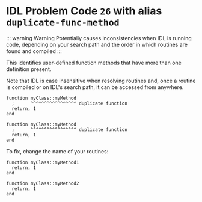 # IDL Problem Code `26` with alias `duplicate-func-method`

::: warning Warning
Potentially causes inconsistencies when IDL is running code, depending on your search path and the order in which routines are found and compiled
:::

This identifies user-defined function methods that have more than one definition present.

Note that IDL is case insensitive when resolving routines and, once a routine is compiled or on IDL's search path, it can be accessed from anywhere.

```idl{1,2,6,7}
function myClass::myMethod
  ;      ^^^^^^^^^^^^^^^^^ duplicate function
  return, 1
end

function myClass::myMethod
  ;      ^^^^^^^^^^^^^^^^^ duplicate function
  return, 1
end
```

To fix, change the name of your routines:

```idl{1,5}
function myClass::myMethod1
  return, 1
end

function myClass::myMethod2
  return, 1
end
```
